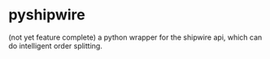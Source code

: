 pyshipwire
==========

(not yet feature complete) a python wrapper for the shipwire api, which can do intelligent order splitting.
